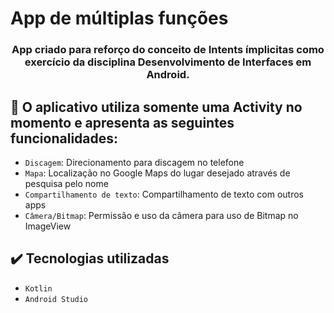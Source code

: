 # App de múltiplas funções

<h3 align="center"> 
    App criado para reforço do conceito de Intents ímplicitas como exercício da disciplina Desenvolvimento de Interfaces em Android.
</h3>


## :hammer: O aplicativo utiliza somente uma Activity no momento e apresenta as seguintes funcionalidades:

- `Discagem`: Direcionamento para discagem no telefone
- `Mapa`: Localização no Google Maps do lugar desejado através de pesquisa pelo nome
- `Compartilhamento de texto`: Compartilhamento de texto com outros apps
- `Câmera/Bitmap`: Permissão e uso da câmera para uso de Bitmap no ImageView

## ✔️ Tecnologias utilizadas

- ``Kotlin``
- ``Android Studio``






